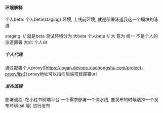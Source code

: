 #### 环境解释
个人beta: 个人beta(staging) 环境, 上线前环境, 就是部署泳道我这一个模块的泳道

staging.  // 就是beta
测试环境分为 大beta  个人beta  //  大   意为 统一  不是个人的泳道部署
            大sit   个人sit


##### 个人代理
通过配置个人proxy[[https://logan.devops.xiaohongshu.com/project-proxy/list]]
proxy地址可以指向后端项目部署url

##### 发布流程
部署流程: 在小红书前端平台  一个需求部署一个流水线,  要发布的时候选择一个发布环境(sit 等) 进行发布 
